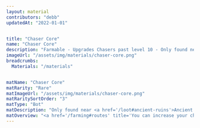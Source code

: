 ```yaml
---
layout: material
contributors: "debb"
updatedAt: "2022-01-01"


title: "Chaser Core"
name: "Chaser Core"
description: "Farmable - Upgrades Chasers past level 10 - Only found near ancient ruins"
imageUrl: "/assets/img/materials/chaser-core.png"
breadcrumbs:
  Materials: "/materials"


matName: "Chaser Core"
matRarity: "Rare"
matImageUrl: "/assets/img/materials/chaser-core.png"
matRaritySortOrder: "3"
matType: "Bot"
matDescription: "Only found near <a href='/loot#ancient-ruins'>Ancient Ruins</a>"
matOverview: "<a href='/farming#routes' title='You can increase your chances of finding this material by grinding the right routes'>Farmable</a> - Upgrades <a href='/bots#chasers' title='Every Chaser Bot'>Chasers</a> past level 10"
---
```



